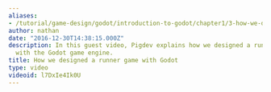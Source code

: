 ```yaml
---
aliases:
- /tutorial/game-design/godot/introduction-to-godot/chapter1/3-how-we-designed-a-runner-game-with-godot-
author: nathan
date: "2016-12-30T14:38:15.000Z"
description: In this guest video, Pigdev explains how we designed a runner game, working
  with the Godot game engine.
title: How we designed a runner game with Godot
type: video
videoid: l7DxIe4Ik0U
---
```

